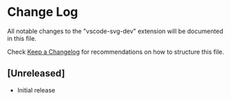 # Change Log
All notable changes to the "vscode-svg-dev" extension will be documented in this file.

Check [Keep a Changelog](http://keepachangelog.com/) for recommendations on how to structure this file.

## [Unreleased]
- Initial release